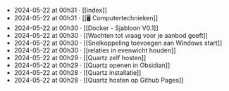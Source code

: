 - 2024-05-22 at 00h31 · [[index]]
- 2024-05-22 at 00h31 · [[🖥️ Computertechnieken]]
- 2024-05-22 at 00h30 · [[Docker - Sjabloon V0.1]]
- 2024-05-22 at 00h30 · [[Wachten tot vraag voor je aanbod geeft]]
- 2024-05-22 at 00h30 · [[Snelkoppeling toevoegen aan Windows start]]
- 2024-05-22 at 00h30 · [[relaties in evenwicht houden]]
- 2024-05-22 at 00h29 · [[Quartz zelf hosten]]
- 2024-05-22 at 00h29 · [[Quartz openen in Obsidian]]
- 2024-05-22 at 00h28 · [[Quartz installatie]]
- 2024-05-22 at 00h28 · [[Quartz hosten op Github Pages]]
